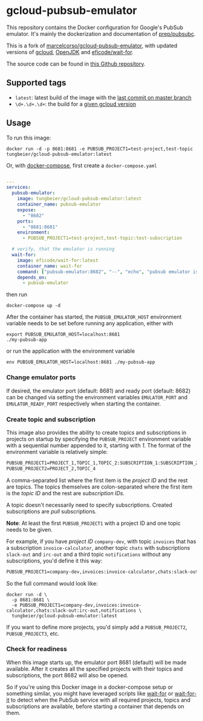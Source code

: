 # gcloud-pubsub-emulator

This repository contains the Docker configuration for Google's PubSub emulator.
It's mainly the dockerization and documentation of [prep/pubsubc](https://github.com/prep/pubsubc).

This is a fork of [marcelcorso/gcloud-pubsub-emulator](https://github.com/marcelcorso/gcloud-pubsub-emulator),
with updated versions of [gcloud](https://cloud.google.com/sdk/gcloud), [OpenJDK](https://openjdk.org) and [eficode/wait-for](https://github.com/eficode/wait-for).

The source code can be found in [this Github repository](https://github.com/beiertu-mms/gcloud-pubsub-emulator).

## Supported tags

- `latest`: latest build of the image with the [last commit on master branch][master-branch]
- `\d+.\d+.\d+`: the build for a [given gcloud version][google-release-note]

[master-branch]: https://github.com/beiertu-mms/gcloud-pubsub-emulator/tree/master
[google-release-note]: https://cloud.google.com/release-notes

## Usage

To run this image:

```shell
docker run -d -p 8681:8681 -e PUBSUB_PROJECT1=test-project,test-topic tungbeier/gcloud-pubsub-emulator:latest
```

Or, with [docker-compose](https://docs.docker.com/compose/), first create a `docker-compose.yaml`

```yaml

---
services:
  pubsub-emulator:
    image: tungbeier/gcloud-pubsub-emulator:latest
    container_name: pubsub-emulator
    expose:
      - "8682"
    ports:
      - "8681:8681"
    environment:
      - PUBSUB_PROJECT1=test-project,test-topic:test-subscription

  # verify, that the emulator is running
  wait-for:
    image: eficode/wait-for:latest
    container_name: wait-for
    command: ["pubsub-emulator:8682", "--", "echo", "pubsub emulator is running"]
    depends_on:
      - pubsub-emulator
```

then run

```shell
docker-compose up -d
```

After the container has started, the `PUBSUB_EMULATOR_HOST` environment variable needs to be set before running any application, either with

```shell
export PUBSUB_EMULATOR_HOST=localhost:8681
./my-pubsub-app
```

or run the application with the environment variable

```shell
env PUBSUB_EMULATOR_HOST=localhost:8681 ./my-pubsub-app
```

### Change emulator ports

If desired, the emulator port (default: 8681) and ready port (default: 8682) can be changed via setting
the environment variables `EMULATOR_PORT` and `EMULATOR_READY_PORT` respectively when starting the container.

### Create topic and subscription
This image also provides the ability to create topics and subscriptions in projects on startup
by specifying the `PUBSUB_PROJECT` environment variable with a sequential number appended to it,
starting with _1_. The format of the environment variable is relatively simple:

```txt
PUBSUB_PROJECT1=PROJECT_1,TOPIC_1,TOPIC_2:SUBSCRIPTION_1:SUBSCRIPTION_2,TOPIC_3:SUBSCRIPTION_3
PUBSUB_PROJECT2=PROJECT_2,TOPIC_4
```

A comma-separated list where the first item is the _project ID_ and the rest are topics.
The topics themselves are colon-separated where the first item is the _topic ID_ and the rest are _subscription IDs_.

A topic doesn't necessarily need to specify subscriptions. Created subscriptions are _pull_ subscriptions.

**Note**: At least the first `PUBSUB_PROJECT1` with a project ID and one topic needs to be given.

For example, if you have _project ID_ `company-dev`, with topic `invoices` that has a subscription `invoice-calculator`,
another topic `chats` with subscriptions `slack-out` and `irc-out` and a third topic `notifications` without any subscriptions,
you'd define it this way:

```txt
PUBSUB_PROJECT1=company-dev,invoices:invoice-calculator,chats:slack-out:irc-out,notifications
```

So the full command would look like:

```shell
docker run -d \
  -p 8681:8681 \
  -e PUBSUB_PROJECT1=company-dev,invoices:invoice-calculator,chats:slack-out:irc-out,notifications \
  tungbeier/gcloud-pubsub-emulator:latest
```

If you want to define more projects, you'd simply add a `PUBSUB_PROJECT2`, `PUBSUB_PROJECT3`, etc.

### Check for readiness

When this image starts up, the emulator port 8681 (default) will be made available.
After it creates all the specified projects with their topics and subscriptions, the port 8682 will also be opened.

So if you're using this Docker image in a docker-compose setup or something similar,
you might have leveraged scripts like [wait-for](https://github.com/eficode/wait-for) or [wait-for-it](https://github.com/vishnubob/wait-for-it)
to detect when the PubSub service with all required projects, topics and subscriptions are available, before starting a container that depends on them.

